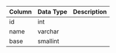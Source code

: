 | Column | Data Type | Description |
| ------ | --------- | ----------- |
| id     | int       |             |
| name   | varchar   |             |
| base   | smallint  |             |